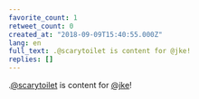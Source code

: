 ```yaml
---
favorite_count: 1
retweet_count: 0
created_at: "2018-09-09T15:40:55.000Z"
lang: en
full_text: .@scarytoilet is content for @jke!
replies: []
---
```


.[@scarytoilet](https://twitter.com/scarytoilet) is content for
[@jke](https://twitter.com/jke)!
